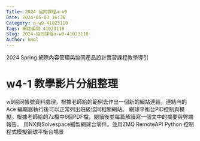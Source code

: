 ```yaml
---
Title: 2024 協同課程a-w9
Date: 2024-05-03 16:36
Category: a-w9-41023110
Tags: 網誌編寫 41023110
Slug: 2024-協同課程a-w9-41023110
Author: kmol
---
```


2024 Spring 網際內容管理與協同產品設計實習課程教學導引

<!-- PELICAN_END_SUMMARY -->

# w4-1 教學影片分組整理
w9協同帳號資料處理，根據老師給的範例去作出一個新的網站連結，連結內的 Ace 編輯器執行後可以正常列出班級協同相關網站。
網球平衡台PID控制與模擬。根據老師給的7z檔中6個PDF檔，閱讀後並每篇解讀寫一個文中的摘要與弊端報告。
用NX與Solvespace繪製網球台零件。並用ZMQ RemoteAPI Python 控制程式模擬鋼球平衡台場景
